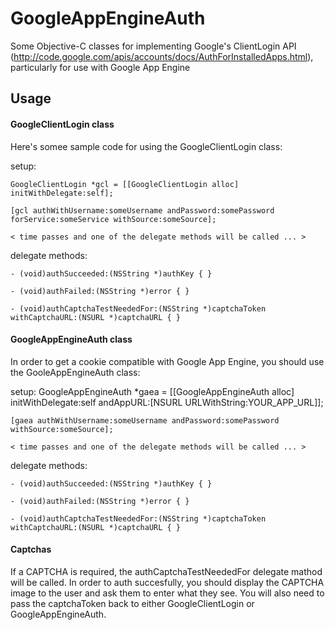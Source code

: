 # GoogleAppEngineAuth

Some Objective-C classes for implementing Google's ClientLogin API (http://code.google.com/apis/accounts/docs/AuthForInstalledApps.html),
particularly for use with Google App Engine

## Usage

#### GoogleClientLogin class

Here's somee sample code for using the GoogleClientLogin class:

setup:

    GoogleClientLogin *gcl = [[GoogleClientLogin alloc] initWithDelegate:self];

    [gcl authWithUsername:someUsername andPassword:somePassword forService:someService withSource:someSource];

    < time passes and one of the delegate methods will be called ... >

delegate methods:

    - (void)authSucceeded:(NSString *)authKey { }

    - (void)authFailed:(NSString *)error { }

    - (void)authCaptchaTestNeededFor:(NSString *)captchaToken withCaptchaURL:(NSURL *)captchaURL { }


#### GoogleAppEngineAuth class

In order to get a cookie compatible with Google App Engine, you should use the GooleAppEngineAuth class:

setup:
    GoogleAppEngineAuth *gaea = [[GoogleAppEngineAuth alloc] initWithDelegate:self andAppURL:[NSURL URLWithString:YOUR_APP_URL]];
    
    [gaea authWithUsername:someUsername andPassword:somePassword  withSource:someSource];

    < time passes and one of the delegate methods will be called ... >

delegate methods:

    - (void)authSucceeded:(NSString *)authKey { }

    - (void)authFailed:(NSString *)error { }

    - (void)authCaptchaTestNeededFor:(NSString *)captchaToken withCaptchaURL:(NSURL *)captchaURL { }

#### Captchas

If a CAPTCHA is required, the authCaptchaTestNeededFor delegate mathod will be called. In order to auth succesfully, you should display
the CAPTCHA image to the user and ask them to enter what they see. You will also need to pass the captchaToken back to either
GoogleClientLogin or GoogleAppEngineAuth.

